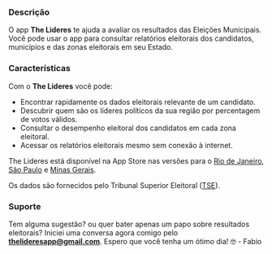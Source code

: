 ### Descrição

O app **The Lideres** te ajuda a avaliar os resultados das Eleições Municipais. Você pode usar o app para consultar relatórios eleitorais dos candidatos, municípios e das zonas eleitorais em seu Estado.

### Características

Com o **The Lideres** você pode: 

- Encontrar rapidamente os dados eleitorais relevante de um candidato.
- Descubrir quem são os líderes políticos da sua região por percentagem de votos válidos.
- Consultar o desempenho eleitoral dos candidatos em cada zona eleitoral.
- Acessar os relatórios eleitorais mesmo sem conexão à internet. 

The Lideres está disponível na App Store nas versões para o [Rio de Janeiro](http://apple.co/2r0vI5b), [São Paulo](http://apple.co/2qraY3N) e [Minas Gerais](http://apple.co/2r8fVPY). 

Os dados são fornecidos pelo Tribunal Superior Eleitoral ([TSE](http://bit.ly/2qnYT39)).

### Suporte

Tem alguma sugestão? ou quer bater apenas um papo sobre resultados eleitorais? Iniciei uma conversa agora comigo pelo **thelideresapp@gmail.com**. 
Espero que você tenha um ótimo dia! 🤓 - Fabio 

